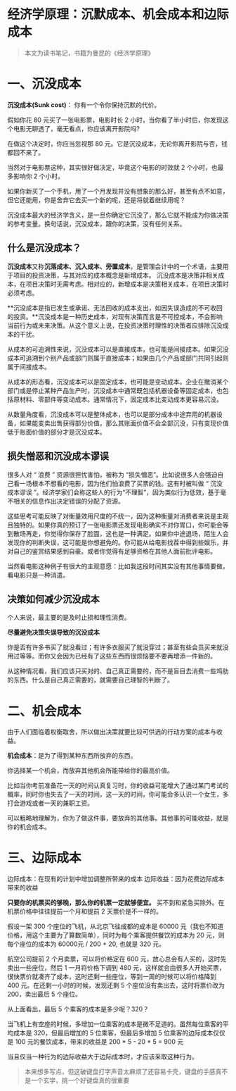 # 经济学原理：沉默成本、机会成本和边际成本



> 本文为读书笔记，书籍为曼昆的《经济学原理》

# 一、沉没成本


**沉没成本(Sunk cost)**： 你有一个令你保持沉默的代价。

假如你花 80 元买了一张电影票，电影时长 2 小时，当你看了半小时后，你发现这个电影无聊透了，毫无看点，你应该离开影院吗?

在做这个决定时，你应当忽视那 80 元。它是沉没成本，无论你离开影院与否，钱都回不来了。

当然对于电影票这种，其实很好做决定，毕竟这个电影的时效就 2 个小时，也最多影响你 2 个小时。

如果你新买了一个手机，用了一个月发现并没有想象的那么好，甚至有点不如意，但它还能用，你是舍弃它去买一个新的呢，还是将就着继续用呢？

沉没成本最大的经济学含义，是一旦你确定它沉没了，那么它就不能成为你做决策的参考变量。换句话说，沉没成本，跟你的决策，没有任何关系。

## 什么是沉没成本？

**沉没成本**又称**沉落成本、沉入成本、旁置成本**，是管理会计中的一个术语，主要用于项目的投资决策，与其对应的成本概念是新增成本。 沉没成本是决策非相关成本，在项目决策时无需考虑。相对应的，新增成本是决策相关成本，在项目决策时必须考虑。

**沉没成本是指已发生或承诺、无法回收的成本支出，如因失误造成的不可收回的投资。**沉没成本是一种历史成本，对现有决策而言是不可控成本，不会影响当前行为或未来决策。从这个意义上说，在投资决策时理性的决策者应排除沉没成本的干扰。

从成本的可追溯性来说，沉没成本可以是直接成本，也可能是间接成本。如果沉没成本可追溯到个别产品或部门则属于直接成本；如果由几个产品或部门共同引起则属于间接成本。

从成本的形态看，沉没成本可以是固定成本，也可能是变动成本。企业在撤消某个部门或是停止某种产品生产时，沉没成本中通常既包括机器设备等固定成本，也包括原材料、零部件等变动成本。通常情况下，固定成本比变动成本更容易沉没。

从数量角度看，沉没成本可以是整体成本，也可以是部分成本中途弃用的机器设备，如果能变卖出售获得部分价值，那么其账面价值不会全部沉没，只有变现价值低于账面价值的部分才是沉没成本。

## 损失憎恶和沉没成本谬误

很多人对 “ 浪费 ” 资源很担忧害怕，被称为 “损失憎恶”。比如说很多人会强迫自己看一场根本不想看的电影，因为他们怕浪费了买票的钱。这有时被叫做 “ 沉没成本谬误 ”。经济学家们会称这些人的行为“不理智”，因为类似行为低效，基于毫不相关的信息作出决定错误的分配了资源。

这些思考可能反映了对衡量效用尺度的不统一，因为这种衡量对消费者来说是主观且独特的。如果你真的预订了一张电影票还发现电影确实不对你胃口，你可能会等到散场再走，你觉得你保存了脸面，这也是一种满足。如果你中途退场，陌生人会发现你的判断失误，这可能是你想避免的。你可能从给电影找茬中得到些娱乐，并对自己的鉴赏结果感到自豪。或者你觉得有足够资格在其他人面前批评电影。

当然看电影这种例子有很大的主观意愿：比如我这段时间其实没有其他事情要做，看电影只是一种消遣。

## 决策如何减少沉没成本

个人来说，最主要的是及时止损和理性消费。

**尽量避免决策失误导致的沉没成本**

你是否有许多书买了就没看过；有许多衣服买了就没穿过；甚至有些会员买来就没用过等等。而你又会因为已经有了这些东西而很烦恼要不要再增添一件新的。

从这种情况看，我们应该只买对的、自己真正需要的，而不是盲目去消费一些鸡肋的东西。什么是自己真正需要的，就需要自己理智的判断了。


# 二、机会成本

由于人们面临着权衡取舍，所以做出决策就要比较可供选的行动方案的成本与收益。

**机会成本**：是为了得到某种东西所放弃的东西。

你选择某一个机会，而放弃其他机会所能带给你的最高价值。

比如当你考前准备花一天的时间认真复习时，你的收益可能增大了通过某门考试的概率，同时你也失去了一天的时间，这一天的时间，你可能会多认识一个女生，多打会游戏或者一天的兼职工资。

可以粗略地理解为，你为了做这件事，要放弃的其他事。其他事的可能收益，就是你的机会成本。

# 三、边际成本

边际成本：在现有的计划中增加调整所带来的成本
边际收益：因为花费边际成本带来的收益

**只要你的机票买的够晚，那么你的机票一定就够便宜。** 买不到和紧急买除外。在机票价格中往往提前一个月和提前 2 天票价是不一样的。

假设一架 300 个座位的飞机，从北京飞往成都的成本是 60000 元（我也不知道价格，用这个主要为了算数简单），同时为每个乘客提供餐饮的成本为 20 元，则每个座位的成本为 60000元 / 200 + 20, 也就是 320 元。

航空公司提前 2 个月卖票，可以将价格定在 600 元，放心总会有人买的，这时先卖出一些座位，然后 1 一月将价格下调到 480 元，这样就会由很多人开始买票，很快票价就凑齐了成本，这时还剩一些座位，等到一周的时候可以将价格降到 400 元。在还剩一小时的时候，发现还剩 5 个座位没有卖出去，这时将票价改为 200，卖出最后 5 个座位。

从上面看出，最后 5 个乘客的成本是多少呢？320？

当飞机上有空座的时候，多增加一位乘客的成本是微不足道的。虽然每位乘客的平均成本是 320，但最后增加的 5 位乘客，但最后多增加 5 位乘客的边际成本仅仅是 100 元的餐饮成本，带来的收益是 200 * 5 - 20 * 5 = 900 元

当且仅当一种行为的边际收益大于边际成本时，才应该采取这种行为。

> 本来想多写点，但这破键盘打字声音太麻烦了还容易卡壳，键盘的手感真不是一个玄学，挑一个好键盘真的很重要